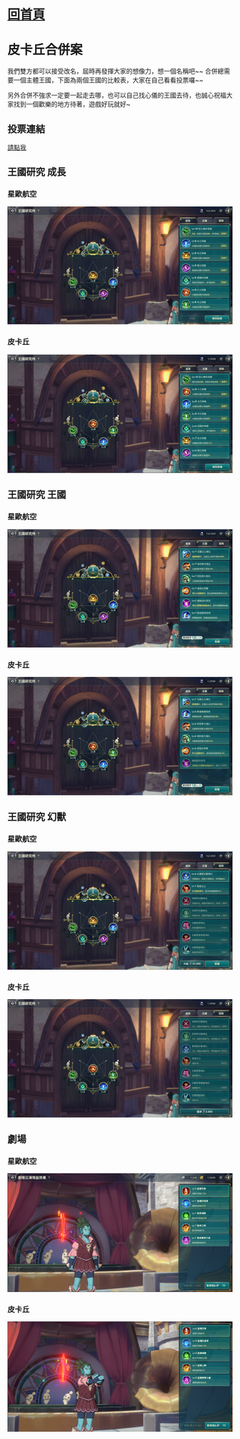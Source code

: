 [回首頁](首頁.md)
===
# 皮卡丘合併案

我們雙方都可以接受改名，屆時再發揮大家的想像力，想一個名稱吧~~
合併總需要一個主體王國，下面為兩個王國的比較表，大家在自己看看投票囉~~

另外合併不強求一定要一起走去哪，也可以自己找心儀的王國去待，也誠心祝福大家找到一個歡樂的地方待著，遊戲好玩就好~

## 投票連結
[請點我](https://docs.google.com/forms/d/1ZEGhaqmGZnad8GQYXvjAHjIN6N5-1xSizBNNR7ulyBk/edit?hl=zh-tw)


## 王國研究 成長
### 星歐航空
![星歐航空王國研究所 1](https://github.com/y7t2ffff/nino_kuni/blob/main/images/air_skill1.png)

### 皮卡丘
![皮卡丘王國研究所 1](https://github.com/y7t2ffff/nino_kuni/blob/main/images/pika_skill1.png)

## 王國研究 王國
### 星歐航空
![星歐航空王國研究所 2](https://github.com/y7t2ffff/nino_kuni/blob/main/images/air_skill2.png)

### 皮卡丘
![皮卡丘王國研究所 1](https://github.com/y7t2ffff/nino_kuni/blob/main/images/pika_skill2.png)

## 王國研究 幻獸 
### 星歐航空
![星歐航空王國研究所 3](https://github.com/y7t2ffff/nino_kuni/blob/main/images/air_skill3.png)

### 皮卡丘
![皮卡丘王國研究所 1](https://github.com/y7t2ffff/nino_kuni/blob/main/images/pika_skill3.png)

## 劇場
### 星歐航空
![星歐航空劇場](https://github.com/y7t2ffff/nino_kuni/blob/main/images/air_theater.png)

### 皮卡丘
![皮卡丘劇場](https://github.com/y7t2ffff/nino_kuni/blob/main/images/pika_theater.png)